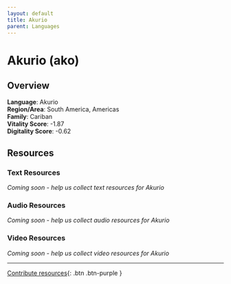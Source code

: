 ```yaml
---
layout: default
title: Akurio
parent: Languages
---
```


# Akurio (ako)

## Overview

**Language**: Akurio  
**Region/Area**: South America, Americas  
**Family**: Cariban  
**Vitality Score**: -1.87  
**Digitality Score**: -0.62  

## Resources

### Text Resources
*Coming soon - help us collect text resources for Akurio*

### Audio Resources
*Coming soon - help us collect audio resources for Akurio*

### Video Resources
*Coming soon - help us collect video resources for Akurio*

---

[Contribute resources](https://fairtrain.github.io/){: .btn .btn-purple }

